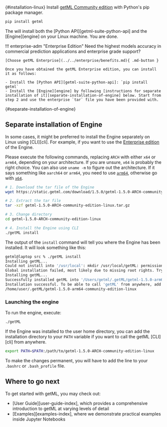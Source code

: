 
[](){#installation-linux}
Install [getML Community edition](https://github.com/getml/getml-community) with Python's pip package manager.

```py
pip install getml
```
The will install both the [Python API][getml-suite-python-api] and the [Engine][engine] on your Linux machine. You are done.


!!! enterprise-adm "Enterprise Edition"
    Need the highest models accuracy in commercial prediction applications and enterprise grade support?

    [Choose getML Enterprise](../../enterprise/benefits.md){ .md-button }

    Once you have obtained the getML Enterprise edition, you can install it as follows:

    - Install the [Python API][getml-suite-python-api]: `pip install getml`
    - Install the [Engine][engine] by following [instructions for separate installation of it][separate-installation-of-engine] below. Start from step 2 and use the enterprise `tar` file you have been provided with.

[](){#separate-installation-of-engine}
## Separate installation of Engine

In some cases, it might be preferred to install the Engine separately on Linux using [CLI][cli]. For example, if you want to use the [Enterprise edition](../../enterprise/benefits.md) of the Engine.


Please execute the following commands, replacing `ARCH` with either `x64` or `arm64`, depending on your architecture.
If you are unsure, `x64` is probably the right choice.
You can also use `uname -m` to figure out the architecture.
If it says something like `aarch64` or `arm64`, you need to use [`arm64`](https://static.getml.com/download/1.5.0/getml-1.5.0-arm64-community-edition-linux.tar.gz), otherwise go with [`x64`](https://static.getml.com/download/1.5.0/getml-1.5.0-x64-community-edition-linux.tar.gz).

```bash
# 1. Download the tar file of the Engine
wget https://static.getml.com/download/1.5.0/getml-1.5.0-ARCH-community-edition-linux.tar.gz

# 2. Extract the tar file
tar -xzf getml-1.5.0-ARCH-community-edition-linux.tar.gz

# 3. Change directory 
cd getml-1.5.0-ARCH-community-edition-linux

# 4. Install the Engine using CLI
./getML install
```

The output of the `install` command will tell you where the Engine has been installed.
It will look something like this:

```bash
getml@laptop src % ./getML install        
Installing getML...
Could not install into '/usr/local': mkdir /usr/local/getML: permission denied
Global installation failed, most likely due to missing root rights. Trying local installation instead.
Installing getML...
Successfully installed getML into '/Users/getml/.getML/getml-1.5.0-arm64-community-edition-linux'.
Installation successful. To be able to call 'getML' from anywhere, add the following path to PATH:
/home/user/.getML/getml-1.5.0-arm64-community-edition-linux
```

### Launching the engine

To run the engine, execute:
```bash
./getML
```

If the Engine was installed to the user home directory, you can add the installation directory to your `PATH` variable if you want to call the getML [CLI][cli] from anywhere.

```bash
export PATH=$PATH:/path/to/getml-1.5.0-ARCH-community-edition-linux
```

To make the changes permanent, you will have to add the line to your `.bashrc` or `.bash_profile` file. 


## Where to go next

To get started with getML, you may check out:

- [User Guide][user-guide-index], which provides a comprehensive introduction to getML at varying levels of detail
- [Examples][examples-index], where we demonstrate practical examples inside Jupyter Notebooks
